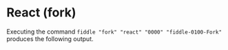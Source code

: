 React (fork)
======

Executing the command `fiddle "fork" "react" "0000" "fiddle-0100-Fork"` produces the following output.

    





